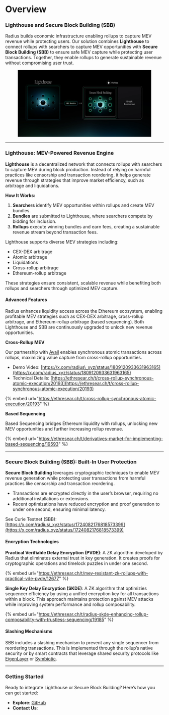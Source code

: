 # Overview

### Lighthouse and Secure Block Building (SBB)

Radius builds economic infrastructure enabling rollups to capture MEV revenue while protecting users. Our solution combines **Lighthouse** to connect rollups with searchers to capture MEV opportunities with **Secure Block Building (SBB)** to ensure safe MEV capture while protecting user transactions. Together, they enable rollups to generate sustainable revenue without compromising user trust.

<figure><img src=".gitbook/assets/image (24).png" alt=""><figcaption></figcaption></figure>

***

### Lighthouse: MEV-Powered Revenue Engine

**Lighthouse** is a decentralized network that connects rollups with searchers to capture MEV during block production. Instead of relying on harmful practices like censorship and transaction reordering, it helps generate revenue through strategies that improve market efficiency, such as arbitrage and liquidations.

**How It Works:**&#x20;

1. **Searchers** identify MEV opportunities within rollups and create MEV bundles.
2. **Bundles** are submitted to Lighthouse, where searchers compete by bidding for inclusion.
3. **Rollups** execute winning bundles and earn fees, creating a sustainable revenue stream beyond transaction fees.

Lighthouse supports diverse MEV strategies including:

* CEX-DEX arbitrage
* Atomic arbitrage
* Liquidations
* Cross-rollup arbitrage
* Ethereum-rollup arbitrage

These strategies ensure consistent, scalable revenue while benefiting both rollups and searchers through optimized MEV capture.

#### Advanced Features

Radius enhances liquidity access across the Ethereum ecosystem, enabling profitable MEV strategies such as CEX-DEX arbitrage, cross-rollup arbitrage, and Ethereum-rollup arbitrage (based sequencing). Both Lighthouse and SBB are continuously upgraded to unlock new revenue opportunities.



**Cross-Rollup MEV**

Our partnership with [Avail](https://www.availproject.org/) enables synchronous atomic transactions across rollups, maximizing value capture from cross-rollup opportunities.

* Demo Video: [https://x.com/radius\_xyz/status/1809120933631963165](https://x.com/radius_xyz/status/1809120933631963165)
* Technical Details: [https://ethresear.ch/t/cross-rollup-synchronous-atomic-execution/20193](https://ethresear.ch/t/cross-rollup-synchronous-atomic-execution/20193)

{% embed url="https://ethresear.ch/t/cross-rollup-synchronous-atomic-execution/20193" %}

**Based Sequencing**

Based Sequencing bridges Ethereum liquidity with rollups, unlocking new MEV opportunities and further increasing rollup revenue.

{% embed url="https://ethresear.ch/t/derivatives-market-for-implementing-based-sequencing/19593" %}

***

### Secure Block Building (SBB): Built-In User Protection

**Secure Block Building** leverages cryptographic techniques to enable MEV revenue generation while protecting user transactions from harmful practices like censorship and transaction reordering.

* Transactions are encrypted directly in the user’s browser, requiring no additional installations or extensions.
* Recent optimizations have reduced encryption and proof generation to under one second, ensuring minimal latency.

See Curie Testnet (SBB): [https://x.com/radius\_xyz/status/1724082176818573399](https://x.com/radius_xyz/status/1724082176818573399)

#### Encryption Technologies

**Practical Verifiable Delay Encryption (PVDE)**: A ZK algorithm developed by Radius that eliminates external trust in key generation. It creates proofs for cryptographic operations and timelock puzzles in under one second.

{% embed url="https://ethresear.ch/t/mev-resistant-zk-rollups-with-practical-vde-pvde/12677" %}

**Single Key Delay Encryption (SKDE)**: A ZK algorithm that optimizies sequencer efficiency by using a unified encryption key for all transactions within a block. This approach maintains protection against MEV attacks while improving system performance and rollup composability.

{% embed url="https://ethresear.ch/t/radius-skde-enhancing-rollup-composability-with-trustless-sequencing/19185" %}

#### Slashing Mechanisms&#x20;

SBB includes a slashing mechanism to prevent any single sequencer from reordering transactions. This is implemented through the rollup’s native security or by smart contracts that leverage shared security protocols like [EigenLayer](https://www.eigenlayer.xyz/) or [Symbiotic](https://symbiotic.fi/).

***

### Getting Started

Ready to integrate Lighthouse or Secure Block Building? Here’s how you can get started:

* **Explore**: [GitHub](https://github.com/radius_xyz)
* **Contact Us**:&#x20;

